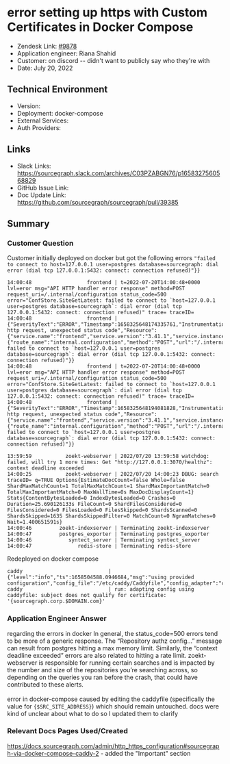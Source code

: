 
# error setting up https with Custom Certificates in Docker Compose <!-- Ticket Title  Hint: include keywords to make it searchable -->

- Zendesk Link: [#9878](https://sourcegraph.zendesk.com/agent/tickets/9878)
- Application engineer: Riana Shahid
- Customer: on discord -- didn't want to publicly say who they're with <!-- Redact if this contains personally identifying information -->
- Date: July 20, 2022

<!-- Data populated from integration, speak to Ben Gordon or Michael Bali if not working -->
<!-- During Internal team trial, fill missing data manually (we are waiting for all data to sync) -->

## Technical Environment
- Version: ​
- Deployment: docker-compose
- External Services:
- Auth Providers:


## Links
<!-- Data for application engineer manual entry -->
- Slack Links: https://sourcegraph.slack.com/archives/C03PZABGN76/p1658327560568829
- GitHub Issue Link: 
- Doc Update Link: https://github.com/sourcegraph/sourcegraph/pull/39385

## Summary
### Customer Question
Customer initially deployed on docker but got the following errors
`"failed to connect to host=127.0.0.1 user=postgres database=sourcegraph: dial error (dial tcp 127.0.0.1:5432: connect: connection refused)"}}`
```
14:00:48                  frontend | t=2022-07-20T14:00:48+0000 lvl=eror msg="API HTTP handler error response" method=POST request_uri=/.internal/configuration status_code=500 error="ConfStore.SiteGetLatest: failed to connect to `host=127.0.0.1 user=postgres database=sourcegraph`: dial error (dial tcp 127.0.0.1:5432: connect: connection refused)" trace= traceID=
14:00:48                  frontend | {"SeverityText":"ERROR","Timestamp":1658325648174335761,"InstrumentationScope":"internal.http","Caller":"trace/httptrace.go:275","Function":"github.com/sourcegraph/sourcegraph/internal/trace.HTTPMiddleware.func1","Body":"slow http request, unexpected status code","Resource":{"service.name":"frontend","service.version":"3.41.1","service.instance.id":"86e1ad5c8f03"},"Attributes":{"route_name":"internal.configuration","method":"POST","url":"/.internal/configuration","code":500,"duration":92.753993671,"error":"ConfStore.SiteGetLatest: failed to connect to `host=127.0.0.1 user=postgres database=sourcegraph`: dial error (dial tcp 127.0.0.1:5432: connect: connection refused)"}}
14:00:48                  frontend | t=2022-07-20T14:00:48+0000 lvl=eror msg="API HTTP handler error response" method=POST request_uri=/.internal/configuration status_code=500 error="ConfStore.SiteGetLatest: failed to connect to `host=127.0.0.1 user=postgres database=sourcegraph`: dial error (dial tcp 127.0.0.1:5432: connect: connection refused)" trace= traceID=
14:00:48                  frontend | {"SeverityText":"ERROR","Timestamp":1658325648194081828,"InstrumentationScope":"internal.http","Caller":"trace/httptrace.go:275","Function":"github.com/sourcegraph/sourcegraph/internal/trace.HTTPMiddleware.func1","Body":"slow http request, unexpected status code","Resource":{"service.name":"frontend","service.version":"3.41.1","service.instance.id":"86e1ad5c8f03"},"Attributes":{"route_name":"internal.configuration","method":"POST","url":"/.internal/configuration","code":500,"duration":92.909683291,"error":"ConfStore.SiteGetLatest: failed to connect to `host=127.0.0.1 user=postgres database=sourcegraph`: dial error (dial tcp 127.0.0.1:5432: connect: connection refused)"}}
```
```
13:59:59           zoekt-webserver | 2022/07/20 13:59:58 watchdog: failed, will try 1 more times: Get "http://127.0.0.1:3070/healthz": context deadline exceeded
14:00:25           zoekt-webserver | 2022/07/20 14:00:23 DBUG: search traceID= q=TRUE Options{EstimateDocCount=false Whole=false ShardMaxMatchCount=1 TotalMaxMatchCount=1 ShardMaxImportantMatch=0 TotalMaxImportantMatch=0 MaxWallTime=0s MaxDocDisplayCount=1} Stats{ContentBytesLoaded=0 IndexBytesLoaded=0 Crashes=0 Duration=25.690126133s FileCount=0 ShardFilesConsidered=0 FilesConsidered=0 FilesLoaded=0 FilesSkipped=0 ShardsScanned=0 ShardsSkipped=1635 ShardsSkippedFilter=0 MatchCount=0 NgramMatches=0 Wait=1.400651591s}
14:00:46         zoekt-indexserver | Terminating zoekt-indexserver
14:00:47         postgres_exporter | Terminating postgres_exporter
14:00:46            syntect_server | Terminating syntect_server
14:00:47               redis-store | Terminating redis-store
```
Redeployed on docker compose 
```
caddy                            | {"level":"info","ts":1658504588.0946684,"msg":"using provided configuration","config_file":"/etc/caddy/Caddyfile","config_adapter":"caddyfile"}
caddy                            | run: adapting config using caddyfile: subject does not qualify for certificate: '{sourcegraph.corp.$DOMAIN.com}'
```

### Application Engineer Answer
regarding the errors in docker
In general, the status_code=500 errors tend to be more of a generic response. The “Repository authz config…” message can result from postgres hitting a max memory limit. Similarly, the “context deadline exceeded” errors are also related to hitting a rate limit. zoekt-webserver is responsible for running certain searches and is impacted by the number and size of the repositories you’re searching across, so depending on the queries you ran before the crash, that could have contributed to these alerts. 
<br /><br />
error in docker-compose caused by editing the caddyfile (specifically the value for `{$SRC_SITE_ADDRESS}`) which should remain untouched. docs were kind of unclear about what to do so I updated them to clarify
### Relevant Docs Pages Used/Created
https://docs.sourcegraph.com/admin/http_https_configuration#sourcegraph-via-docker-compose-caddy-2 - added the "Important" section
<!-- Once complete, upload a copy to https://github.com/sourcegraph/support-tools-internal/tree/main/resolved-tickets as a .md file -->
<!-- Name the file 9878.md -->
